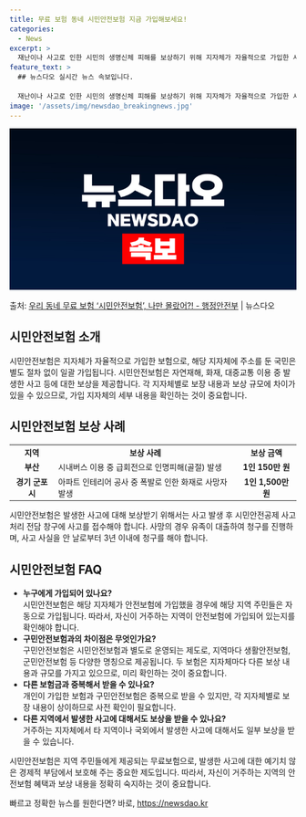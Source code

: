 ```yaml
---
title: 무료 보험 동네 시민안전보험 지금 가입해보세요!
categories:
  - News
excerpt: >
  재난이나 사고로 인한 시민의 생명신체 피해를 보상하기 위해 지자체가 자율적으로 가입한 시민안전보험에 대해 아…
feature_text: >
  ## 뉴스다오 실시간 뉴스 속보입니다.

  재난이나 사고로 인한 시민의 생명신체 피해를 보상하기 위해 지자체가 자율적으로 가입한 시민안전보험에 대해 아…
image: '/assets/img/newsdao_breakingnews.jpg'
---
```


![뉴스다오 속보](/assets/img/newsdao_breakingnews.jpg)

<p>출처: <a href="https://newsdao.kr/3724" rel="dofollow">우리 동네 무료 보험 ‘시민안전보험’, 나만 몰랐어?! - 행정안전부</a> | 뉴스다오</p>

<h2 data-ke-size="size26">시민안전보험 소개</h2>
<p data-ke-size="size16">시민안전보험은 지자체가 자율적으로 가입한 보험으로, 해당 지자체에 주소를 둔 국민은 별도 절차 없이 일괄 가입됩니다. 시민안전보험은 자연재해, 화재, 대중교통 이용 중 발생한 사고 등에 대한 보상을 제공합니다. 각 지자체별로 보장 내용과 보상 규모에 차이가 있을 수 있으므로, 가입 지자체의 세부 내용을 확인하는 것이 중요합니다.</p>

<h2 data-ke-size="size26">시민안전보험 보상 사례</h2>
<table>
	<tr>
		<th>지역</th>
		<th>보상 사례</th>
		<th>보상 금액</th>
	</tr>
	<tr>
		<td style="text-align: center; height: 17px;"><b>부산</b></td>
		<td>시내버스 이용 중 급회전으로 인명피해(골절) 발생</td>
		<td style="text-align: center; height: 17px;"><b>1인 150만 원</b></td>
	</tr>
	<tr>
		<td style="text-align: center; height: 17px;"><b>경기 군포시</b></td>
		<td>아파트 인테리어 공사 중 폭발로 인한 화재로 사망자 발생</td>
		<td style="text-align: center; height: 17px;"><b>1인 1,500만 원</b></td>
	</tr>
</table>
<p data-ke-size="size16">시민안전보험은 발생한 사고에 대해 보상받기 위해서는 사고 발생 후 시민안전공제 사고처리 전담 창구에 사고를 접수해야 합니다. 사망의 경우 유족이 대출하여 청구를 진행하며, 사고 사실을 안 날로부터 3년 이내에 청구를 해야 합니다.</p>

<h2 data-ke-size="size26">시민안전보험 FAQ</h2>
<ul>
	<li><b>누구에게 가입되어 있나요?</b><br>시민안전보험은 해당 지자체가 안전보험에 가입했을 경우에 해당 지역 주민들은 자동으로 가입됩니다. 따라서, 자신이 거주하는 지역이 안전보험에 가입되어 있는지를 확인해야 합니다.</li>
	<li><b>구민안전보험과의 차이점은 무엇인가요?</b><br>구민안전보험은 시민안전보험과 별도로 운영되는 제도로, 지역마다 생활안전보험, 군민안전보험 등 다양한 명칭으로 제공됩니다. 두 보험은 지자체마다 다른 보상 내용과 규모를 가지고 있으므로, 미리 확인하는 것이 중요합니다.</li>
	<li><b>다른 보험금과 중복해서 받을 수 있나요?</b><br>개인이 가입한 보험과 구민안전보험은 중복으로 받을 수 있지만, 각 지자체별로 보장 내용이 상이하므로 사전 확인이 필요합니다.</li>
	<li><b>다른 지역에서 발생한 사고에 대해서도 보상을 받을 수 있나요?</b><br>거주하는 지자체에서 타 지역이나 국외에서 발생한 사고에 대해서도 일부 보상을 받을 수 있습니다.</li>
</ul>
<p data-ke-size="size16">시민안전보험은 지역 주민들에게 제공되는 무료보험으로, 발생한 사고에 대한 예기치 않은 경제적 부담에서 보호해 주는 중요한 제도입니다. 따라서, 자신이 거주하는 지역의 안전보험 혜택과 보상 내용을 정확히 숙지하는 것이 중요합니다.</p> 

빠르고 정확한 뉴스를 원한다면? 바로, <a href="https://newsdao.kr" rel="dofollow">https://newsdao.kr</a>


